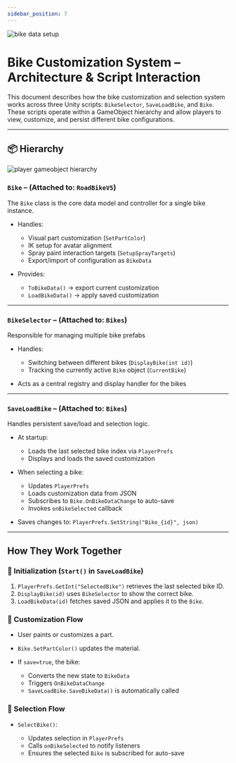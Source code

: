 ```yaml
---
sidebar_position: 7
---
```


![bike data setup](./img/bike_data_setup.png)


# Bike Customization System – Architecture & Script Interaction

This document describes how the bike customization and selection system works across three Unity scripts: `BikeSelector`, `SaveLoadBike`, and `Bike`. These scripts operate within a GameObject hierarchy and allow players to view, customize, and persist different bike configurations.

---


## 📦 Hierarchy


![player gameobject hierarchy](./img/player_game_object_hierarcht.png)


###  `Bike` – (Attached to: `RoadBikeV5`)

The `Bike` class is the core data model and controller for a single bike instance.

* Handles:

  * Visual part customization (`SetPartColor`)
  * IK setup for avatar alignment
  * Spray paint interaction targets (`SetupSprayTargets`)
  * Export/import of configuration as `BikeData`
* Provides:

  * `ToBikeData()` → export current customization
  * `LoadBikeData()` → apply saved customization

---

###  `BikeSelector` – (Attached to: `Bikes`)

Responsible for managing multiple bike prefabs

* Handles:

  * Switching between different bikes (`DisplayBike(int id)`)
  * Tracking the currently active `Bike` object (`CurrentBike`)
* Acts as a central registry and display handler for the bikes

---

###  `SaveLoadBike` – (Attached to: `Bikes`)

Handles persistent save/load and selection logic.

* At startup:

  * Loads the last selected bike index via `PlayerPrefs`
  * Displays and loads the saved customization
* When selecting a bike:

  * Updates `PlayerPrefs`
  * Loads customization data from JSON
  * Subscribes to `Bike.OnBikeDataChange` to auto-save
  * Invokes `onBikeSelected` callback
* Saves changes to: `PlayerPrefs.SetString("Bike_{id}", json)`

---

##  How They Work Together

### 🔹 Initialization (`Start()` in `SaveLoadBike`)

1. `PlayerPrefs.GetInt("SelectedBike")` retrieves the last selected bike ID.
2. `DisplayBike(id)` uses `BikeSelector` to show the correct bike.
3. `LoadBikeData(id)` fetches saved JSON and applies it to the `Bike`.

### 🔹 Customization Flow

* User paints or customizes a part.
* `Bike.SetPartColor()` updates the material.
* If `save=true`, the bike:

  * Converts the new state to `BikeData`
  * Triggers `OnBikeDataChange`
  * `SaveLoadBike.SaveBikeData()` is automatically called

### 🔹 Selection Flow

* `SelectBike()`:

  * Updates selection in `PlayerPrefs`
  * Calls `onBikeSelected` to notify listeners
  * Ensures the selected `Bike` is subscribed for auto-save


